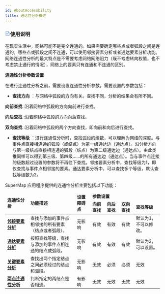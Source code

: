 ```yaml
---
id: AboutAccessbility
title: 通达性分析概述
---
```

### ![](../img/read.gif)使用说明

在现实生活中，网络可能不是完全连通的。如果需要确定哪些点或者弧段之间是连通的，哪些点或弧段之间不连通，可以使用邻接要素分析或者通达要素分析功能。网络连通性分析的最大特点是不需要考虑网络网络阻力（既不考虑转向权值，也不考虑禁止通行的情况），网络上的要素只有连通和不连通的区别。

**连通性分析参数设置**

在进行连通性分析之前，需要设置连通性分析参数。需要设置的参数包括：

  * **查找方向** ：与网络中弧段的方向有关。查找不同，分析的结果会有所不同。 

**向前查找** :沿着网络中弧段的方向向前进行查找。

**向后查找** :沿着网络中弧段的方向向后查找。

**双向查找** :沿着网络中弧段的两个方向查找，即向前和向后进行查找。

  * **查找等级** ：进行连通性分析时，查找弧段的级数，可以理解为网络的深度。与事件点直接相连通的弧段（或结点）为第一级通达边（通达点）。沿分析方向与第一级结点直接相连通的弧段（结点）为第二级通达边（通达点）。由此类推同样可以得到第三级、第四级......的所有通达边（通达点）。当与事件点连接的级数超过设置的参数将不再往下查找。邻接要素分析中，查找等级为1，即仅查找与事件点相邻接的要素。通达要素分析中，可以查找多个等级，默认查找等级数为2。

SuperMap 应用程序提供的连通性分析主要包括以下功能：
<table>
<thead>
<tr>
<td rowspan="2" width="15%"><strong>连通性分析</strong></td>
<td rowspan="2" width="30%"><strong>功能描述</strong></td>
<td rowspan="2" width="10%"><strong>设置障碍点</strong></td>
<td colspan="4" width="50%"><strong>参数设置</strong></td>
</tr>
<tr >
<td><strong>向前查找</strong></td>
<td><strong>向后查找</strong></td>
<td><strong>双向查找</strong></td>
<td><strong>查找等级</strong></td>
</tr>
</thead>
<tr>
<td><a href="AdjoinAnalyst.html"><strong>邻接要素分析</strong></a></td>
<td>查找与添加的事件点相邻接的所有要素（结点或者弧段）。</td>
<td>无影响</td>
<td>有效</td>
<td>有效</td>
<td>有效</td>
<td>默认为1，不可以修改。</td>
</tr>
<tr>
<td><a href="AccessibilityAnalyst.html"><strong>通达要素分析</strong></a></td>
<td><div>按照查找等级，查找与添加的事件点相连通的结点或弧段。</td>
<td>无影响</td>
<td>有效</td>
<td>有效</td>
<td>有效</td>
<td>默认为2，可以设置。</td>
</tr>
<tr>
<td><a href="CriticalAnalyst.html"><strong>关键要素分析</strong></a></td>
<td><div>查找出两个指定结点之间必须经过的结点和弧段。</td>
<td>无影响</td>
<td>无效</td>
<td>必须</td>
<td>必须</td>
<td>无效</td>
</tr>
<tr>
<td><a href="ConnectedAnalyst.html"><strong>两点连通性分析</strong></a></td>
<td><div>判断指定的两结点是否相通。</td>
<td>有影响</td>
<td>无效</td>
<td>无效</td>
<td>无效</td>
<td>无效</td>
</tr>
</table>

<!-- **连通性分析**|**功能描述**|**设置障碍点**|**向前查找**|**向后查找**|**双向查找**|**查找等级**  
---|---|---|---|---|---|---
[**邻接要素分析**](AdjoinAnalyst.html) |查找与添加的事件点相邻接的所有要素（结点或者弧段）。|无影响|有效|有效|有效|默认为1，不可以修改。  
[**通达要素分析**](AccessibilityAnalyst.html) |按照查找等级，查找与添加的事件点相连通的结点或弧段。|无影响|有效|有效|有效|默认为2，可以设置。    
[**关键要素分析**](CriticalAnalyst.html) |查找出两个指定结点之间必须经过的结点和弧段。|无影响|无效|必须|必须|无效  
[**两点连通性分析**](ConnectedAnalyst.html) |判断指定的两结点是否相通。|有影响|无效|无效|无效|无效     -->